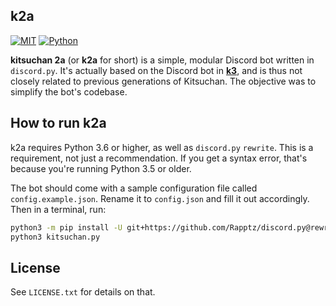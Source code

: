 ## k2a

[![MIT](https://img.shields.io/badge/License-MIT-brightgreen.svg)](https://github.com/n303p4/Kitsuchan-NG/blob/master/LICENSE.txt)
[![Python](https://img.shields.io/badge/Python-3.6-brightgreen.svg)](https://python.org/)

**kitsuchan 2a** (or **k2a** for short) is a simple, modular Discord bot written in `discord.py`.
It's actually based on the Discord bot in **[k3](https://github.com/ClaraIO/kitsuchan)**, and is
thus not closely related to previous generations of Kitsuchan. The objective was to simplify
the bot's codebase.

## How to run k2a

k2a requires Python 3.6 or higher, as well as `discord.py` `rewrite`. This is a requirement, not
just a recommendation. If you get a syntax error, that's because you're running Python 3.5 or
older.

The bot should come with a sample configuration file called `config.example.json`. Rename it to
`config.json` and fill it out accordingly. Then in a terminal, run:

```bash
python3 -m pip install -U git+https://github.com/Rapptz/discord.py@rewrite
python3 kitsuchan.py
```

## License

See `LICENSE.txt` for details on that.
